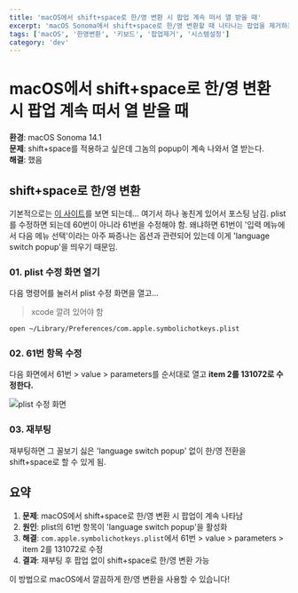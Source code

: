 ```yaml
---
title: 'macOS에서 shift+space로 한/영 변환 시 팝업 계속 떠서 열 받을 때'
excerpt: 'macOS Sonoma에서 shift+space로 한/영 변환할 때 나타나는 팝업을 제거하는 방법을 알아봅니다.'
tags: ['macOS', '한영변환', '키보드', '팝업제거', '시스템설정']
category: 'dev'
---
```


# macOS에서 shift+space로 한/영 변환 시 팝업 계속 떠서 열 받을 때

**환경**: macOS Sonoma 14.1  
**문제**: shift+space를 적용하고 싶은데 그놈의 popup이 계속 나와서 열 받는다.  
**해결**: 했음

## shift+space로 한/영 변환

기본적으로는 [이 사이트](https://seorenn.tistory.com/547)를 보면 되는데… 여기서 하나 놓친게 있어서 포스팅 남김. plist를 수정하면 되는데 60번이 아니라 61번을 수정해야 함. 왜냐하면 61번이 '입력 메뉴에서 다음 메뉴 선택'이라는 아주 짜증나는 옵션과 관련되어 있는데 이게 'language switch popup'을 띄우기 때문임.

### 01. plist 수정 화면 열기

다음 명령어를 눌러서 plist 수정 화면을 열고…

> xcode 깔려 있어야 함

```bash
open ~/Library/Preferences/com.apple.symbolichotkeys.plist
```

### 02. 61번 항목 수정

다음 화면에서 61번 > value > parameters를 순서대로 열고 **item 2를 131072로 수정한다.**

![plist 수정 화면](/images/2023-12-06-plist-01.png)

### 03. 재부팅

재부팅하면 그 꼴보기 싫은 'language switch popup' 없이 한/영 전환을 shift+space로 할 수 있게 됨.

## 요약

1. **문제**: macOS에서 shift+space로 한/영 변환 시 팝업이 계속 나타남
2. **원인**: plist의 61번 항목이 'language switch popup'을 활성화
3. **해결**: `com.apple.symbolichotkeys.plist`에서 61번 > value > parameters > item 2를 131072로 수정
4. **결과**: 재부팅 후 팝업 없이 shift+space로 한/영 변환 가능

이 방법으로 macOS에서 깔끔하게 한/영 변환을 사용할 수 있습니다! 